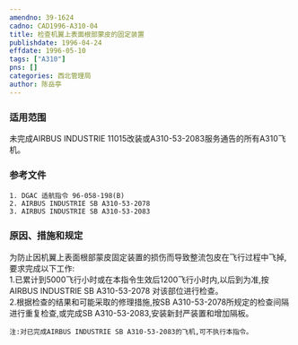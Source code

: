 ```yaml
---
amendno: 39-1624  
cadno: CAD1996-A310-04  
title: 检查机翼上表面根部蒙皮的固定装置  
publishdate: 1996-04-24  
effdate: 1996-05-10  
tags: ["A310"]  
pns: []  
categories: 西北管理局  
author: 陈岳亭  
---
```

  
### 适用范围  
未完成AIRBUS INDUSTRIE 11015改装或A310-53-2083服务通告的所有A310飞机。  
  
<!--more-->  
### 参考文件  
    1. DGAC 适航指令 96-058-198(B)  
    2. AIRBUS INDUSTRIE SB A310-53-2078  
    3. AIRBUS INDUSTRIE SB A310-53-2083  
  
### 原因、措施和规定  
为防止因机翼上表面根部蒙皮固定装置的损伤而导致整流包皮在飞行过程中飞掉,要求完成以下工作:  
    1.已累计到5000飞行小时或在本指令生效后1200飞行小时内,以后到为准,按AIRBUS INDUSTRIE SB A310-53-2078 对该部位进行检查。  
    2.根据检查的结果和可能采取的修理措施,按SB A310-53-2078所规定的检查间隔进行重复检查,或完成SB A310-53-2083,安装新封严装置和增加隔板。  
  
    注:对已完成AIRBUS INDUSTRIE SB A310-53-2083的飞机,可不执行本指令。  
  

